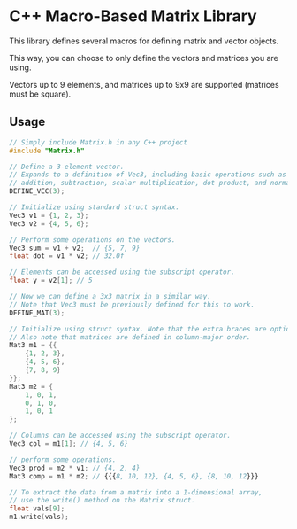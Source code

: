 # C++ Macro-Based Matrix Library

This library defines several macros for defining matrix and vector objects.

This way, you can choose to only define the vectors and matrices you are using.

Vectors up to 9 elements, and matrices up to 9x9 are supported (matrices must be square).

## Usage
```c++
// Simply include Matrix.h in any C++ project
#include "Matrix.h"

// Define a 3-element vector.
// Expands to a definition of Vec3, including basic operations such as
// addition, subtraction, scalar multiplication, dot product, and normalization.
DEFINE_VEC(3);

// Initialize using standard struct syntax.
Vec3 v1 = {1, 2, 3};
Vec3 v2 = {4, 5, 6};

// Perform some operations on the vectors.
Vec3 sum = v1 + v2;  // {5, 7, 9}
float dot = v1 * v2; // 32.0f

// Elements can be accessed using the subscript operator.
float y = v2[1]; // 5

// Now we can define a 3x3 matrix in a similar way.
// Note that Vec3 must be previously defined for this to work.
DEFINE_MAT(3);

// Initialize using struct syntax. Note that the extra braces are optional.
// Also note that matrices are defined in column-major order.
Mat3 m1 = {{
    {1, 2, 3},
    {4, 5, 6},
    {7, 8, 9}
}};
Mat3 m2 = {
    1, 0, 1,
    0, 1, 0,
    1, 0, 1
};

// Columns can be accessed using the subscript operator.
Vec3 col = m1[1]; // {4, 5, 6}

// perform some operations.
Vec3 prod = m2 * v1; // {4, 2, 4}
Mat3 comp = m1 * m2; // {{{8, 10, 12}, {4, 5, 6}, {8, 10, 12}}}

// To extract the data from a matrix into a 1-dimensional array,
// use the write() method on the Matrix struct.
float vals[9];
m1.write(vals);
```